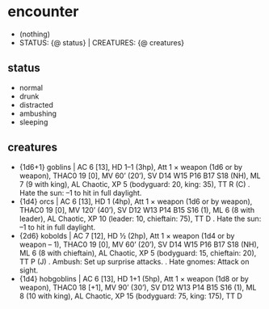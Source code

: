 
# encounter

* (nothing)
* STATUS: {@ status}
  |
  CREATURES: {@ creatures}

## status

* normal
* drunk
* distracted
* ambushing
* sleeping

## creatures

* {1d6+1} goblins
  |
  AC 6 [13], HD 1–1 (3hp), Att 1 × weapon (1d6 or by weapon),
  THAC0 19 [0], MV 60’ (20’), SV D14 W15 P16 B17 S18 (NH),
  ML 7 (9 with king), AL Chaotic, XP 5 (bodyguard: 20, king: 35),
  TT R (C)
  . Hate the sun: –1 to hit in full daylight.
* {1d4} orcs
  |
  AC 6 [13], HD 1 (4hp), Att 1 × weapon
  (1d6 or by weapon), THAC0 19 [0], MV
  120’ (40’), SV D12 W13 P14 B15 S16 (1),
  ML 6 (8 with leader), AL Chaotic, XP 10
  (leader: 10, chieftain: 75),
  TT D
  . Hate the sun: –1 to hit in full daylight.
* {2d6} kobolds
  |
  AC 7 [12], HD ½ (2hp), Att 1 × weapon (1d4 or by weapon – 1),
  THAC0 19 [0], MV 60’ (20’), SV D14 W15 P16 B17 S18 (NH),
  ML 6 (8 with chieftain), AL Chaotic, XP 5 (bodyguard: 15, chieftain: 20),
  TT P (J)
  . Ambush: Set up surprise attacks.
  . Hate gnomes: Attack on sight.
* {1d4} hobgoblins
  |
  AC 6 [13], HD 1+1 (5hp), Att 1 × weapon (1d8 or by weapon),
  THAC0 18 [+1], MV 90’ (30’), SV D12 W13 P14 B15 S16 (1),
  ML 8 (10 with king), AL Chaotic, XP 15 (bodyguard: 75, king: 175),
  TT D

